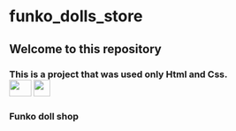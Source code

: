 # funko_dolls_store

<h2> Welcome to this repository

<h3> This is a project that was used only Html and Css.

<div diplay="flex">
<img  height="30" width="40" src="https://cdn.jsdelivr.net/gh/devicons/devicon/icons/html5/html5-original.svg">
<img  heigth="20" width="30" src="https://cdn.jsdelivr.net/gh/devicons/devicon/icons/css3/css3-original.svg">
</div>

<h3> Funko doll shop

